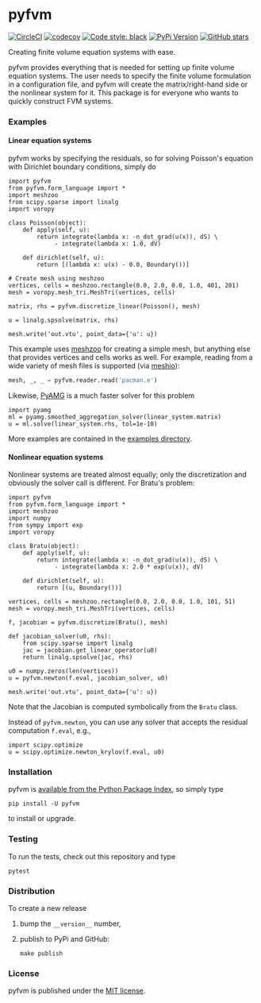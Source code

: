 # pyfvm

[![CircleCI](https://img.shields.io/circleci/project/github/nschloe/pyfvm.svg)](https://circleci.com/gh/nschloe/pyfvm)
[![codecov](https://codecov.io/gh/nschloe/pyfvm/branch/master/graph/badge.svg)](https://codecov.io/gh/nschloe/pyfvm)
[![Code style: black](https://img.shields.io/badge/code%20style-black-000000.svg)](https://github.com/ambv/black)
[![PyPi Version](https://img.shields.io/pypi/v/pyfvm.svg)](https://pypi.python.org/pypi/pyfvm)
[![GitHub stars](https://img.shields.io/github/stars/nschloe/pyfvm.svg?logo=github&label=Stars)](https://github.com/nschloe/pyfvm)

Creating finite volume equation systems with ease.

pyfvm provides everything that is needed for setting up finite volume equation
systems. The user needs to specify the finite volume formulation in a
configuration file, and pyfvm will create the matrix/right-hand side or the
nonlinear system for it. This package is for everyone who wants to quickly
construct FVM systems.

### Examples

#### Linear equation systems

pyfvm works by specifying the residuals, so for solving Poisson's equation with
Dirichlet boundary conditions, simply do
```python,test
import pyfvm
from pyfvm.form_language import *
import meshzoo
from scipy.sparse import linalg
import voropy

class Poisson(object):
    def apply(self, u):
        return integrate(lambda x: -n_dot_grad(u(x)), dS) \
             - integrate(lambda x: 1.0, dV)

    def dirichlet(self, u):
        return [(lambda x: u(x) - 0.0, Boundary())]

# Create mesh using meshzoo
vertices, cells = meshzoo.rectangle(0.0, 2.0, 0.0, 1.0, 401, 201)
mesh = voropy.mesh_tri.MeshTri(vertices, cells)

matrix, rhs = pyfvm.discretize_linear(Poisson(), mesh)

u = linalg.spsolve(matrix, rhs)

mesh.write('out.vtu', point_data={'u': u})
```
This example uses [meshzoo](https://pypi.python.org/pypi/meshzoo) for creating
a simple mesh, but anything else that provides vertices and cells works as
well. For example, reading from a wide variety of mesh files is supported
(via [meshio](https://pypi.python.org/pypi/meshio)):
```python
mesh, _, _ = pyfvm.reader.read('pacman.e')
```
Likewise, [PyAMG](https://github.com/pyamg/pyamg) is a much faster solver
for this problem
```
import pyamg
ml = pyamg.smoothed_aggregation_solver(linear_system.matrix)
u = ml.solve(linear_system.rhs, tol=1e-10)
```

More examples are contained in the [examples directory](examples/).

#### Nonlinear equation systems
Nonlinear systems are treated almost equally; only the discretization and
obviously the solver call is different. For Bratu's problem:
```python,test
import pyfvm
from pyfvm.form_language import *
import meshzoo
import numpy
from sympy import exp
import voropy

class Bratu(object):
    def apply(self, u):
        return integrate(lambda x: -n_dot_grad(u(x)), dS) \
             - integrate(lambda x: 2.0 * exp(u(x)), dV)

    def dirichlet(self, u):
        return [(u, Boundary())]

vertices, cells = meshzoo.rectangle(0.0, 2.0, 0.0, 1.0, 101, 51)
mesh = voropy.mesh_tri.MeshTri(vertices, cells)

f, jacobian = pyfvm.discretize(Bratu(), mesh)

def jacobian_solver(u0, rhs):
    from scipy.sparse import linalg
    jac = jacobian.get_linear_operator(u0)
    return linalg.spsolve(jac, rhs)

u0 = numpy.zeros(len(vertices))
u = pyfvm.newton(f.eval, jacobian_solver, u0)

mesh.write('out.vtu', point_data={'u': u})
```
Note that the Jacobian is computed symbolically from the `Bratu` class.

Instead of `pyfvm.newton`, you can use any solver that accepts the residual
computation `f.eval`, e.g.,
```
import scipy.optimize
u = scipy.optimize.newton_krylov(f.eval, u0)
```

### Installation

pyfvm is [available from the Python Package
Index](https://pypi.python.org/pypi/pyfvm/), so simply type
```
pip install -U pyfvm
```
to install or upgrade.

### Testing

To run the tests, check out this repository and type
```
pytest
```

### Distribution

To create a new release

1. bump the `__version__` number,

2. publish to PyPi and GitHub:
    ```
    make publish
    ```

### License

pyfvm is published under the [MIT license](https://en.wikipedia.org/wiki/MIT_License).
